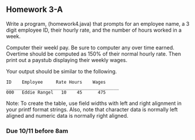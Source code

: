 ## Homework 3-A

Write a program, (homework4.java) that prompts for an employee name, a 3 digit employee ID, their hourly rate, 
and the number of hours worked in a week.

Computer their weekl pay. Be sure to computer any over time earned. Overtime should be computed as 150%
of their normal hourly rate. Then print out a paystub displaying their weekly wages.

Your output should be similar to the following.


```console
ID    Employee     Rate Hours    Wages
___________________________________________
000   Eddie Rangel   10    45      475
```

Note: To create the table, use field widths with left and right alignment in your printf format strings. Also, note that character data
is normally left aligned and numeric data is normally right aligned.

### Due 10/11 before 8am